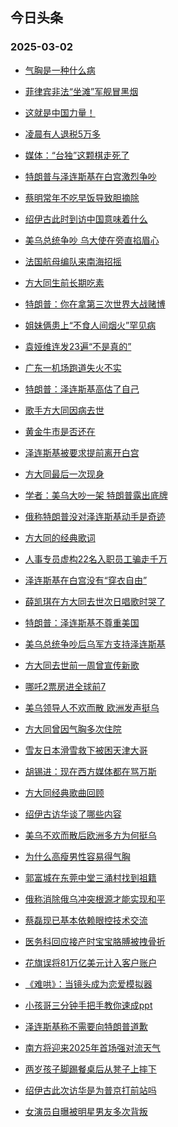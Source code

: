 ## 今日头条 
### 2025-03-02

+ [气胸是一种什么病](https://www.toutiao.com/trending/7476717022299111465/%3Fcategory_name%3Dtopic_innerflow%26event_type%3Dhot_board%26log_pb%3D%257B%2522category_name%2522%253A%2522topic_innerflow%2522%252C%2522cluster_type%2522%253A%25222%2522%252C%2522enter_from%2522%253A%2522click_category%2522%252C%2522entrance_hotspot%2522%253A%2522outside%2522%252C%2522event_type%2522%253A%2522hot_board%2522%252C%2522hot_board_cluster_id%2522%253A%25227476717022299111465%2522%252C%2522hot_board_impr_id%2522%253A%2522202503020010252B76C46CB4E6CD857C29%2522%252C%2522jump_page%2522%253A%2522hot_board_page%2522%252C%2522location%2522%253A%2522news_hot_card%2522%252C%2522page_location%2522%253A%2522hot_board_page%2522%252C%2522rank%2522%253A%25221%2522%252C%2522source%2522%253A%2522trending_tab%2522%252C%2522style_id%2522%253A%252240132%2522%252C%2522title%2522%253A%2522%25E6%25B0%2594%25E8%2583%25B8%25E6%2598%25AF%25E4%25B8%2580%25E7%25A7%258D%25E4%25BB%2580%25E4%25B9%2588%25E7%2597%2585%2522%257D%26rank%3D1%26style_id%3D40132%26topic_id%3D7476717022299111465)

+ [菲律宾非法“坐滩”军舰冒黑烟](https://www.toutiao.com/trending/7476477217984757798/%3Fcategory_name%3Dtopic_innerflow%26event_type%3Dhot_board%26log_pb%3D%257B%2522category_name%2522%253A%2522topic_innerflow%2522%252C%2522cluster_type%2522%253A%25226%2522%252C%2522enter_from%2522%253A%2522click_category%2522%252C%2522entrance_hotspot%2522%253A%2522outside%2522%252C%2522event_type%2522%253A%2522hot_board%2522%252C%2522hot_board_cluster_id%2522%253A%25227476477217984757798%2522%252C%2522hot_board_impr_id%2522%253A%2522202503020010252B76C46CB4E6CD857C29%2522%252C%2522jump_page%2522%253A%2522hot_board_page%2522%252C%2522location%2522%253A%2522news_hot_card%2522%252C%2522page_location%2522%253A%2522hot_board_page%2522%252C%2522rank%2522%253A%25222%2522%252C%2522source%2522%253A%2522trending_tab%2522%252C%2522style_id%2522%253A%252240132%2522%252C%2522title%2522%253A%2522%25E8%258F%25B2%25E5%25BE%258B%25E5%25AE%25BE%25E9%259D%259E%25E6%25B3%2595%25E2%2580%259C%25E5%259D%2590%25E6%25BB%25A9%25E2%2580%259D%25E5%2586%259B%25E8%2588%25B0%25E5%2586%2592%25E9%25BB%2591%25E7%2583%259F%2522%257D%26rank%3D2%26style_id%3D40132%26topic_id%3D7476477217984757798)

+ [这就是中国力量！](https://www.toutiao.com/article/7476730065205363227)

+ [凌晨有人退税5万多](https://www.toutiao.com/trending/7476417881543052854/%3Fcategory_name%3Dtopic_innerflow%26event_type%3Dhot_board%26log_pb%3D%257B%2522category_name%2522%253A%2522topic_innerflow%2522%252C%2522cluster_type%2522%253A%25221%2522%252C%2522enter_from%2522%253A%2522click_category%2522%252C%2522entrance_hotspot%2522%253A%2522outside%2522%252C%2522event_type%2522%253A%2522hot_board%2522%252C%2522hot_board_cluster_id%2522%253A%25227476417881543052854%2522%252C%2522hot_board_impr_id%2522%253A%2522202503020010252B76C46CB4E6CD857C29%2522%252C%2522jump_page%2522%253A%2522hot_board_page%2522%252C%2522location%2522%253A%2522news_hot_card%2522%252C%2522page_location%2522%253A%2522hot_board_page%2522%252C%2522rank%2522%253A%25224%2522%252C%2522source%2522%253A%2522trending_tab%2522%252C%2522style_id%2522%253A%252240132%2522%252C%2522title%2522%253A%2522%25E5%2587%258C%25E6%2599%25A8%25E6%259C%2589%25E4%25BA%25BA%25E9%2580%2580%25E7%25A8%258E5%25E4%25B8%2587%25E5%25A4%259A%2522%257D%26rank%3D4%26style_id%3D40132%26topic_id%3D7476417881543052854)

+ [媒体：“台独”这颗棋走死了](https://www.toutiao.com/trending/7476616890916995091/%3Fcategory_name%3Dtopic_innerflow%26event_type%3Dhot_board%26log_pb%3D%257B%2522category_name%2522%253A%2522topic_innerflow%2522%252C%2522cluster_type%2522%253A%25220%2522%252C%2522enter_from%2522%253A%2522click_category%2522%252C%2522entrance_hotspot%2522%253A%2522outside%2522%252C%2522event_type%2522%253A%2522hot_board%2522%252C%2522hot_board_cluster_id%2522%253A%25227476616890916995091%2522%252C%2522hot_board_impr_id%2522%253A%2522202503020010252B76C46CB4E6CD857C29%2522%252C%2522jump_page%2522%253A%2522hot_board_page%2522%252C%2522location%2522%253A%2522news_hot_card%2522%252C%2522page_location%2522%253A%2522hot_board_page%2522%252C%2522rank%2522%253A%25225%2522%252C%2522source%2522%253A%2522trending_tab%2522%252C%2522style_id%2522%253A%252240132%2522%252C%2522title%2522%253A%2522%25E5%25AA%2592%25E4%25BD%2593%25EF%25BC%259A%25E2%2580%259C%25E5%258F%25B0%25E7%258B%25AC%25E2%2580%259D%25E8%25BF%2599%25E9%25A2%2597%25E6%25A3%258B%25E8%25B5%25B0%25E6%25AD%25BB%25E4%25BA%2586%2522%257D%26rank%3D5%26style_id%3D40132%26topic_id%3D7476616890916995091)

+ [特朗普与泽连斯基在白宫激烈争吵](https://www.toutiao.com/trending/7476607625514470950/%3Fcategory_name%3Dtopic_innerflow%26event_type%3Dhot_board%26log_pb%3D%257B%2522category_name%2522%253A%2522topic_innerflow%2522%252C%2522cluster_type%2522%253A%25222%2522%252C%2522enter_from%2522%253A%2522click_category%2522%252C%2522entrance_hotspot%2522%253A%2522outside%2522%252C%2522event_type%2522%253A%2522hot_board%2522%252C%2522hot_board_cluster_id%2522%253A%25227476607625514470950%2522%252C%2522hot_board_impr_id%2522%253A%2522202503020010252B76C46CB4E6CD857C29%2522%252C%2522jump_page%2522%253A%2522hot_board_page%2522%252C%2522location%2522%253A%2522news_hot_card%2522%252C%2522page_location%2522%253A%2522hot_board_page%2522%252C%2522rank%2522%253A%25226%2522%252C%2522source%2522%253A%2522trending_tab%2522%252C%2522style_id%2522%253A%252240132%2522%252C%2522title%2522%253A%2522%25E7%2589%25B9%25E6%259C%2597%25E6%2599%25AE%25E4%25B8%258E%25E6%25B3%25BD%25E8%25BF%259E%25E6%2596%25AF%25E5%259F%25BA%25E5%259C%25A8%25E7%2599%25BD%25E5%25AE%25AB%25E6%25BF%2580%25E7%2583%2588%25E4%25BA%2589%25E5%2590%25B5%2522%257D%26rank%3D6%26style_id%3D40132%26topic_id%3D7476607625514470950)

+ [蔡明常年不吃早饭导致胆摘除](https://www.toutiao.com/trending/7476417881543200310/%3Fcategory_name%3Dtopic_innerflow%26event_type%3Dhot_board%26log_pb%3D%257B%2522category_name%2522%253A%2522topic_innerflow%2522%252C%2522cluster_type%2522%253A%25222%2522%252C%2522enter_from%2522%253A%2522click_category%2522%252C%2522entrance_hotspot%2522%253A%2522outside%2522%252C%2522event_type%2522%253A%2522hot_board%2522%252C%2522hot_board_cluster_id%2522%253A%25227476417881543200310%2522%252C%2522hot_board_impr_id%2522%253A%2522202503020010252B76C46CB4E6CD857C29%2522%252C%2522jump_page%2522%253A%2522hot_board_page%2522%252C%2522location%2522%253A%2522news_hot_card%2522%252C%2522page_location%2522%253A%2522hot_board_page%2522%252C%2522rank%2522%253A%25227%2522%252C%2522source%2522%253A%2522trending_tab%2522%252C%2522style_id%2522%253A%252240132%2522%252C%2522title%2522%253A%2522%25E8%2594%25A1%25E6%2598%258E%25E5%25B8%25B8%25E5%25B9%25B4%25E4%25B8%258D%25E5%2590%2583%25E6%2597%25A9%25E9%25A5%25AD%25E5%25AF%25BC%25E8%2587%25B4%25E8%2583%2586%25E6%2591%2598%25E9%2599%25A4%2522%257D%26rank%3D7%26style_id%3D40132%26topic_id%3D7476417881543200310)

+ [绍伊古此时到访中国意味着什么](https://www.toutiao.com/trending/7476751059092770331/%3Fcategory_name%3Dtopic_innerflow%26event_type%3Dhot_board%26log_pb%3D%257B%2522category_name%2522%253A%2522topic_innerflow%2522%252C%2522cluster_type%2522%253A%252213%2522%252C%2522enter_from%2522%253A%2522click_category%2522%252C%2522entrance_hotspot%2522%253A%2522outside%2522%252C%2522event_type%2522%253A%2522hot_board%2522%252C%2522hot_board_cluster_id%2522%253A%25227476751059092770331%2522%252C%2522hot_board_impr_id%2522%253A%2522202503020010252B76C46CB4E6CD857C29%2522%252C%2522jump_page%2522%253A%2522hot_board_page%2522%252C%2522location%2522%253A%2522news_hot_card%2522%252C%2522page_location%2522%253A%2522hot_board_page%2522%252C%2522rank%2522%253A%25228%2522%252C%2522source%2522%253A%2522trending_tab%2522%252C%2522style_id%2522%253A%252240132%2522%252C%2522title%2522%253A%2522%25E7%25BB%258D%25E4%25BC%258A%25E5%258F%25A4%25E6%25AD%25A4%25E6%2597%25B6%25E5%2588%25B0%25E8%25AE%25BF%25E4%25B8%25AD%25E5%259B%25BD%25E6%2584%258F%25E5%2591%25B3%25E7%259D%2580%25E4%25BB%2580%25E4%25B9%2588%2522%257D%26rank%3D8%26style_id%3D40132%26topic_id%3D7476751059092770331)

+ [美乌总统争吵 乌大使在旁直掐眉心](https://www.toutiao.com/trending/7476548988137717797/%3Fcategory_name%3Dtopic_innerflow%26event_type%3Dhot_board%26log_pb%3D%257B%2522category_name%2522%253A%2522topic_innerflow%2522%252C%2522cluster_type%2522%253A%25222%2522%252C%2522enter_from%2522%253A%2522click_category%2522%252C%2522entrance_hotspot%2522%253A%2522outside%2522%252C%2522event_type%2522%253A%2522hot_board%2522%252C%2522hot_board_cluster_id%2522%253A%25227476548988137717797%2522%252C%2522hot_board_impr_id%2522%253A%2522202503020010252B76C46CB4E6CD857C29%2522%252C%2522jump_page%2522%253A%2522hot_board_page%2522%252C%2522location%2522%253A%2522news_hot_card%2522%252C%2522page_location%2522%253A%2522hot_board_page%2522%252C%2522rank%2522%253A%25229%2522%252C%2522source%2522%253A%2522trending_tab%2522%252C%2522style_id%2522%253A%252240132%2522%252C%2522title%2522%253A%2522%25E7%25BE%258E%25E4%25B9%258C%25E6%2580%25BB%25E7%25BB%259F%25E4%25BA%2589%25E5%2590%25B5%2B%25E4%25B9%258C%25E5%25A4%25A7%25E4%25BD%25BF%25E5%259C%25A8%25E6%2597%2581%25E7%259B%25B4%25E6%258E%2590%25E7%259C%2589%25E5%25BF%2583%2522%257D%26rank%3D9%26style_id%3D40132%26topic_id%3D7476548988137717797)

+ [法国航母编队来南海招摇](https://www.toutiao.com/trending/7475666082406088741/%3Fcategory_name%3Dtopic_innerflow%26event_type%3Dhot_board%26log_pb%3D%257B%2522category_name%2522%253A%2522topic_innerflow%2522%252C%2522cluster_type%2522%253A%25226%2522%252C%2522enter_from%2522%253A%2522click_category%2522%252C%2522entrance_hotspot%2522%253A%2522outside%2522%252C%2522event_type%2522%253A%2522hot_board%2522%252C%2522hot_board_cluster_id%2522%253A%25227475666082406088741%2522%252C%2522hot_board_impr_id%2522%253A%2522202503020010252B76C46CB4E6CD857C29%2522%252C%2522jump_page%2522%253A%2522hot_board_page%2522%252C%2522location%2522%253A%2522news_hot_card%2522%252C%2522page_location%2522%253A%2522hot_board_page%2522%252C%2522rank%2522%253A%252210%2522%252C%2522source%2522%253A%2522trending_tab%2522%252C%2522style_id%2522%253A%252240132%2522%252C%2522title%2522%253A%2522%25E6%25B3%2595%25E5%259B%25BD%25E8%2588%25AA%25E6%25AF%258D%25E7%25BC%2596%25E9%2598%259F%25E6%259D%25A5%25E5%258D%2597%25E6%25B5%25B7%25E6%258B%259B%25E6%2591%2587%2522%257D%26rank%3D10%26style_id%3D40132%26topic_id%3D7475666082406088741)

+ [方大同生前长期吃素](https://www.toutiao.com/trending/7476417636868574774/%3Fcategory_name%3Dtopic_innerflow%26event_type%3Dhot_board%26log_pb%3D%257B%2522category_name%2522%253A%2522topic_innerflow%2522%252C%2522cluster_type%2522%253A%25222%2522%252C%2522enter_from%2522%253A%2522click_category%2522%252C%2522entrance_hotspot%2522%253A%2522outside%2522%252C%2522event_type%2522%253A%2522hot_board%2522%252C%2522hot_board_cluster_id%2522%253A%25227476417636868574774%2522%252C%2522hot_board_impr_id%2522%253A%2522202503020010252B76C46CB4E6CD857C29%2522%252C%2522jump_page%2522%253A%2522hot_board_page%2522%252C%2522location%2522%253A%2522news_hot_card%2522%252C%2522page_location%2522%253A%2522hot_board_page%2522%252C%2522rank%2522%253A%252211%2522%252C%2522source%2522%253A%2522trending_tab%2522%252C%2522style_id%2522%253A%252240132%2522%252C%2522title%2522%253A%2522%25E6%2596%25B9%25E5%25A4%25A7%25E5%2590%258C%25E7%2594%259F%25E5%2589%258D%25E9%2595%25BF%25E6%259C%259F%25E5%2590%2583%25E7%25B4%25A0%2522%257D%26rank%3D11%26style_id%3D40132%26topic_id%3D7476417636868574774)

+ [特朗普：你在拿第三次世界大战赌博](https://www.toutiao.com/trending/7476249831443529778/%3Fcategory_name%3Dtopic_innerflow%26event_type%3Dhot_board%26log_pb%3D%257B%2522category_name%2522%253A%2522topic_innerflow%2522%252C%2522cluster_type%2522%253A%25221%2522%252C%2522enter_from%2522%253A%2522click_category%2522%252C%2522entrance_hotspot%2522%253A%2522outside%2522%252C%2522event_type%2522%253A%2522hot_board%2522%252C%2522hot_board_cluster_id%2522%253A%25227476249831443529778%2522%252C%2522hot_board_impr_id%2522%253A%2522202503020010252B76C46CB4E6CD857C29%2522%252C%2522jump_page%2522%253A%2522hot_board_page%2522%252C%2522location%2522%253A%2522news_hot_card%2522%252C%2522page_location%2522%253A%2522hot_board_page%2522%252C%2522rank%2522%253A%252212%2522%252C%2522source%2522%253A%2522trending_tab%2522%252C%2522style_id%2522%253A%252240132%2522%252C%2522title%2522%253A%2522%25E7%2589%25B9%25E6%259C%2597%25E6%2599%25AE%25EF%25BC%259A%25E4%25BD%25A0%25E5%259C%25A8%25E6%258B%25BF%25E7%25AC%25AC%25E4%25B8%2589%25E6%25AC%25A1%25E4%25B8%2596%25E7%2595%258C%25E5%25A4%25A7%25E6%2588%2598%25E8%25B5%258C%25E5%258D%259A%2522%257D%26rank%3D12%26style_id%3D40132%26topic_id%3D7476249831443529778)

+ [姐妹俩患上“不食人间烟火”罕见病](https://www.toutiao.com/trending/7476482986515464202/%3Fcategory_name%3Dtopic_innerflow%26event_type%3Dhot_board%26log_pb%3D%257B%2522category_name%2522%253A%2522topic_innerflow%2522%252C%2522cluster_type%2522%253A%25226%2522%252C%2522enter_from%2522%253A%2522click_category%2522%252C%2522entrance_hotspot%2522%253A%2522outside%2522%252C%2522event_type%2522%253A%2522hot_board%2522%252C%2522hot_board_cluster_id%2522%253A%25227476482986515464202%2522%252C%2522hot_board_impr_id%2522%253A%2522202503020010252B76C46CB4E6CD857C29%2522%252C%2522jump_page%2522%253A%2522hot_board_page%2522%252C%2522location%2522%253A%2522news_hot_card%2522%252C%2522page_location%2522%253A%2522hot_board_page%2522%252C%2522rank%2522%253A%252213%2522%252C%2522source%2522%253A%2522trending_tab%2522%252C%2522style_id%2522%253A%252240132%2522%252C%2522title%2522%253A%2522%25E5%25A7%2590%25E5%25A6%25B9%25E4%25BF%25A9%25E6%2582%25A3%25E4%25B8%258A%25E2%2580%259C%25E4%25B8%258D%25E9%25A3%259F%25E4%25BA%25BA%25E9%2597%25B4%25E7%2583%259F%25E7%2581%25AB%25E2%2580%259D%25E7%25BD%2595%25E8%25A7%2581%25E7%2597%2585%2522%257D%26rank%3D13%26style_id%3D40132%26topic_id%3D7476482986515464202)

+ [袁娅维连发23遍“不是真的”](https://www.toutiao.com/trending/7476720645603622975/%3Fcategory_name%3Dtopic_innerflow%26event_type%3Dhot_board%26log_pb%3D%257B%2522category_name%2522%253A%2522topic_innerflow%2522%252C%2522cluster_type%2522%253A%25221%2522%252C%2522enter_from%2522%253A%2522click_category%2522%252C%2522entrance_hotspot%2522%253A%2522outside%2522%252C%2522event_type%2522%253A%2522hot_board%2522%252C%2522hot_board_cluster_id%2522%253A%25227476720645603622975%2522%252C%2522hot_board_impr_id%2522%253A%2522202503020010252B76C46CB4E6CD857C29%2522%252C%2522jump_page%2522%253A%2522hot_board_page%2522%252C%2522location%2522%253A%2522news_hot_card%2522%252C%2522page_location%2522%253A%2522hot_board_page%2522%252C%2522rank%2522%253A%252214%2522%252C%2522source%2522%253A%2522trending_tab%2522%252C%2522style_id%2522%253A%252240132%2522%252C%2522title%2522%253A%2522%25E8%25A2%2581%25E5%25A8%2585%25E7%25BB%25B4%25E8%25BF%259E%25E5%258F%259123%25E9%2581%258D%25E2%2580%259C%25E4%25B8%258D%25E6%2598%25AF%25E7%259C%259F%25E7%259A%2584%25E2%2580%259D%2522%257D%26rank%3D14%26style_id%3D40132%26topic_id%3D7476720645603622975)

+ [广东一机场跑道失火不实](https://www.toutiao.com/trending/7476353843643613234/%3Fcategory_name%3Dtopic_innerflow%26event_type%3Dhot_board%26log_pb%3D%257B%2522category_name%2522%253A%2522topic_innerflow%2522%252C%2522cluster_type%2522%253A%25222%2522%252C%2522enter_from%2522%253A%2522click_category%2522%252C%2522entrance_hotspot%2522%253A%2522outside%2522%252C%2522event_type%2522%253A%2522hot_board%2522%252C%2522hot_board_cluster_id%2522%253A%25227476353843643613234%2522%252C%2522hot_board_impr_id%2522%253A%2522202503020010252B76C46CB4E6CD857C29%2522%252C%2522jump_page%2522%253A%2522hot_board_page%2522%252C%2522location%2522%253A%2522news_hot_card%2522%252C%2522page_location%2522%253A%2522hot_board_page%2522%252C%2522rank%2522%253A%252215%2522%252C%2522source%2522%253A%2522trending_tab%2522%252C%2522style_id%2522%253A%252240132%2522%252C%2522title%2522%253A%2522%25E5%25B9%25BF%25E4%25B8%259C%25E4%25B8%2580%25E6%259C%25BA%25E5%259C%25BA%25E8%25B7%2591%25E9%2581%2593%25E5%25A4%25B1%25E7%2581%25AB%25E4%25B8%258D%25E5%25AE%259E%2522%257D%26rank%3D15%26style_id%3D40132%26topic_id%3D7476353843643613234)

+ [特朗普：泽连斯基高估了自己](https://www.toutiao.com/trending/7476724018159341065/%3Fcategory_name%3Dtopic_innerflow%26event_type%3Dhot_board%26log_pb%3D%257B%2522category_name%2522%253A%2522topic_innerflow%2522%252C%2522cluster_type%2522%253A%25222%2522%252C%2522enter_from%2522%253A%2522click_category%2522%252C%2522entrance_hotspot%2522%253A%2522outside%2522%252C%2522event_type%2522%253A%2522hot_board%2522%252C%2522hot_board_cluster_id%2522%253A%25227476724018159341065%2522%252C%2522hot_board_impr_id%2522%253A%2522202503020010252B76C46CB4E6CD857C29%2522%252C%2522jump_page%2522%253A%2522hot_board_page%2522%252C%2522location%2522%253A%2522news_hot_card%2522%252C%2522page_location%2522%253A%2522hot_board_page%2522%252C%2522rank%2522%253A%252216%2522%252C%2522source%2522%253A%2522trending_tab%2522%252C%2522style_id%2522%253A%252240132%2522%252C%2522title%2522%253A%2522%25E7%2589%25B9%25E6%259C%2597%25E6%2599%25AE%25EF%25BC%259A%25E6%25B3%25BD%25E8%25BF%259E%25E6%2596%25AF%25E5%259F%25BA%25E9%25AB%2598%25E4%25BC%25B0%25E4%25BA%2586%25E8%2587%25AA%25E5%25B7%25B1%2522%257D%26rank%3D16%26style_id%3D40132%26topic_id%3D7476724018159341065)

+ [歌手方大同因病去世](https://www.toutiao.com/trending/7476709677804437514/%3Fcategory_name%3Dtopic_innerflow%26event_type%3Dhot_board%26log_pb%3D%257B%2522category_name%2522%253A%2522topic_innerflow%2522%252C%2522cluster_type%2522%253A%25222%2522%252C%2522enter_from%2522%253A%2522click_category%2522%252C%2522entrance_hotspot%2522%253A%2522outside%2522%252C%2522event_type%2522%253A%2522hot_board%2522%252C%2522hot_board_cluster_id%2522%253A%25227476709677804437514%2522%252C%2522hot_board_impr_id%2522%253A%2522202503020010252B76C46CB4E6CD857C29%2522%252C%2522jump_page%2522%253A%2522hot_board_page%2522%252C%2522location%2522%253A%2522news_hot_card%2522%252C%2522page_location%2522%253A%2522hot_board_page%2522%252C%2522rank%2522%253A%252217%2522%252C%2522source%2522%253A%2522trending_tab%2522%252C%2522style_id%2522%253A%252240132%2522%252C%2522title%2522%253A%2522%25E6%25AD%258C%25E6%2589%258B%25E6%2596%25B9%25E5%25A4%25A7%25E5%2590%258C%25E5%259B%25A0%25E7%2597%2585%25E5%258E%25BB%25E4%25B8%2596%2522%257D%26rank%3D17%26style_id%3D40132%26topic_id%3D7476709677804437514)

+ [黄金牛市是否还在](https://www.toutiao.com/trending/7476670583716023858/%3Fcategory_name%3Dtopic_innerflow%26event_type%3Dhot_board%26log_pb%3D%257B%2522category_name%2522%253A%2522topic_innerflow%2522%252C%2522cluster_type%2522%253A%25221%2522%252C%2522enter_from%2522%253A%2522click_category%2522%252C%2522entrance_hotspot%2522%253A%2522outside%2522%252C%2522event_type%2522%253A%2522hot_board%2522%252C%2522hot_board_cluster_id%2522%253A%25227476670583716023858%2522%252C%2522hot_board_impr_id%2522%253A%2522202503020010252B76C46CB4E6CD857C29%2522%252C%2522jump_page%2522%253A%2522hot_board_page%2522%252C%2522location%2522%253A%2522news_hot_card%2522%252C%2522page_location%2522%253A%2522hot_board_page%2522%252C%2522rank%2522%253A%252218%2522%252C%2522source%2522%253A%2522trending_tab%2522%252C%2522style_id%2522%253A%252240132%2522%252C%2522title%2522%253A%2522%25E9%25BB%2584%25E9%2587%2591%25E7%2589%259B%25E5%25B8%2582%25E6%2598%25AF%25E5%2590%25A6%25E8%25BF%2598%25E5%259C%25A8%2522%257D%26rank%3D18%26style_id%3D40132%26topic_id%3D7476670583716023858)

+ [泽连斯基被要求提前离开白宫](https://www.toutiao.com/trending/7475676889839829043/%3Fcategory_name%3Dtopic_innerflow%26event_type%3Dhot_board%26log_pb%3D%257B%2522category_name%2522%253A%2522topic_innerflow%2522%252C%2522cluster_type%2522%253A%25222%2522%252C%2522enter_from%2522%253A%2522click_category%2522%252C%2522entrance_hotspot%2522%253A%2522outside%2522%252C%2522event_type%2522%253A%2522hot_board%2522%252C%2522hot_board_cluster_id%2522%253A%25227475676889839829043%2522%252C%2522hot_board_impr_id%2522%253A%2522202503020010252B76C46CB4E6CD857C29%2522%252C%2522jump_page%2522%253A%2522hot_board_page%2522%252C%2522location%2522%253A%2522news_hot_card%2522%252C%2522page_location%2522%253A%2522hot_board_page%2522%252C%2522rank%2522%253A%252219%2522%252C%2522source%2522%253A%2522trending_tab%2522%252C%2522style_id%2522%253A%252240132%2522%252C%2522title%2522%253A%2522%25E6%25B3%25BD%25E8%25BF%259E%25E6%2596%25AF%25E5%259F%25BA%25E8%25A2%25AB%25E8%25A6%2581%25E6%25B1%2582%25E6%258F%2590%25E5%2589%258D%25E7%25A6%25BB%25E5%25BC%2580%25E7%2599%25BD%25E5%25AE%25AB%2522%257D%26rank%3D19%26style_id%3D40132%26topic_id%3D7475676889839829043)

+ [方大同最后一次现身](https://www.toutiao.com/trending/7476715209952874035/%3Fcategory_name%3Dtopic_innerflow%26event_type%3Dhot_board%26log_pb%3D%257B%2522category_name%2522%253A%2522topic_innerflow%2522%252C%2522cluster_type%2522%253A%25221%2522%252C%2522enter_from%2522%253A%2522click_category%2522%252C%2522entrance_hotspot%2522%253A%2522outside%2522%252C%2522event_type%2522%253A%2522hot_board%2522%252C%2522hot_board_cluster_id%2522%253A%25227476715209952874035%2522%252C%2522hot_board_impr_id%2522%253A%2522202503020010252B76C46CB4E6CD857C29%2522%252C%2522jump_page%2522%253A%2522hot_board_page%2522%252C%2522location%2522%253A%2522news_hot_card%2522%252C%2522page_location%2522%253A%2522hot_board_page%2522%252C%2522rank%2522%253A%252220%2522%252C%2522source%2522%253A%2522trending_tab%2522%252C%2522style_id%2522%253A%252240132%2522%252C%2522title%2522%253A%2522%25E6%2596%25B9%25E5%25A4%25A7%25E5%2590%258C%25E6%259C%2580%25E5%2590%258E%25E4%25B8%2580%25E6%25AC%25A1%25E7%258E%25B0%25E8%25BA%25AB%2522%257D%26rank%3D20%26style_id%3D40132%26topic_id%3D7476715209952874035)

+ [学者：美乌大吵一架 特朗普露出底牌](https://www.toutiao.com/trending/7476776545273515539/%3Fcategory_name%3Dtopic_innerflow%26event_type%3Dhot_board%26log_pb%3D%257B%2522category_name%2522%253A%2522topic_innerflow%2522%252C%2522cluster_type%2522%253A%252213%2522%252C%2522enter_from%2522%253A%2522click_category%2522%252C%2522entrance_hotspot%2522%253A%2522outside%2522%252C%2522event_type%2522%253A%2522hot_board%2522%252C%2522hot_board_cluster_id%2522%253A%25227476776545273515539%2522%252C%2522hot_board_impr_id%2522%253A%2522202503020010252B76C46CB4E6CD857C29%2522%252C%2522jump_page%2522%253A%2522hot_board_page%2522%252C%2522location%2522%253A%2522news_hot_card%2522%252C%2522page_location%2522%253A%2522hot_board_page%2522%252C%2522rank%2522%253A%252221%2522%252C%2522source%2522%253A%2522trending_tab%2522%252C%2522style_id%2522%253A%252240132%2522%252C%2522title%2522%253A%2522%25E5%25AD%25A6%25E8%2580%2585%25EF%25BC%259A%25E7%25BE%258E%25E4%25B9%258C%25E5%25A4%25A7%25E5%2590%25B5%25E4%25B8%2580%25E6%259E%25B6%2B%25E7%2589%25B9%25E6%259C%2597%25E6%2599%25AE%25E9%259C%25B2%25E5%2587%25BA%25E5%25BA%2595%25E7%2589%258C%2522%257D%26rank%3D21%26style_id%3D40132%26topic_id%3D7476776545273515539)

+ [俄称特朗普没对泽连斯基动手是奇迹](https://www.toutiao.com/trending/7475994538067181587/%3Fcategory_name%3Dtopic_innerflow%26event_type%3Dhot_board%26log_pb%3D%257B%2522category_name%2522%253A%2522topic_innerflow%2522%252C%2522cluster_type%2522%253A%25222%2522%252C%2522enter_from%2522%253A%2522click_category%2522%252C%2522entrance_hotspot%2522%253A%2522outside%2522%252C%2522event_type%2522%253A%2522hot_board%2522%252C%2522hot_board_cluster_id%2522%253A%25227475994538067181587%2522%252C%2522hot_board_impr_id%2522%253A%2522202503020010252B76C46CB4E6CD857C29%2522%252C%2522jump_page%2522%253A%2522hot_board_page%2522%252C%2522location%2522%253A%2522news_hot_card%2522%252C%2522page_location%2522%253A%2522hot_board_page%2522%252C%2522rank%2522%253A%252222%2522%252C%2522source%2522%253A%2522trending_tab%2522%252C%2522style_id%2522%253A%252240132%2522%252C%2522title%2522%253A%2522%25E4%25BF%2584%25E7%25A7%25B0%25E7%2589%25B9%25E6%259C%2597%25E6%2599%25AE%25E6%25B2%25A1%25E5%25AF%25B9%25E6%25B3%25BD%25E8%25BF%259E%25E6%2596%25AF%25E5%259F%25BA%25E5%258A%25A8%25E6%2589%258B%25E6%2598%25AF%25E5%25A5%2587%25E8%25BF%25B9%2522%257D%26rank%3D22%26style_id%3D40132%26topic_id%3D7475994538067181587)

+ [方大同的经典歌词](https://www.toutiao.com/trending/7476417636868427318/%3Fcategory_name%3Dtopic_innerflow%26event_type%3Dhot_board%26log_pb%3D%257B%2522category_name%2522%253A%2522topic_innerflow%2522%252C%2522cluster_type%2522%253A%25222%2522%252C%2522enter_from%2522%253A%2522click_category%2522%252C%2522entrance_hotspot%2522%253A%2522outside%2522%252C%2522event_type%2522%253A%2522hot_board%2522%252C%2522hot_board_cluster_id%2522%253A%25227476417636868427318%2522%252C%2522hot_board_impr_id%2522%253A%2522202503020010252B76C46CB4E6CD857C29%2522%252C%2522jump_page%2522%253A%2522hot_board_page%2522%252C%2522location%2522%253A%2522news_hot_card%2522%252C%2522page_location%2522%253A%2522hot_board_page%2522%252C%2522rank%2522%253A%252223%2522%252C%2522source%2522%253A%2522trending_tab%2522%252C%2522style_id%2522%253A%252240132%2522%252C%2522title%2522%253A%2522%25E6%2596%25B9%25E5%25A4%25A7%25E5%2590%258C%25E7%259A%2584%25E7%25BB%258F%25E5%2585%25B8%25E6%25AD%258C%25E8%25AF%258D%2522%257D%26rank%3D23%26style_id%3D40132%26topic_id%3D7476417636868427318)

+ [人事专员虚构22名入职员工骗走千万](https://www.toutiao.com/trending/7476773317157044262/%3Fcategory_name%3Dtopic_innerflow%26event_type%3Dhot_board%26log_pb%3D%257B%2522category_name%2522%253A%2522topic_innerflow%2522%252C%2522cluster_type%2522%253A%25226%2522%252C%2522enter_from%2522%253A%2522click_category%2522%252C%2522entrance_hotspot%2522%253A%2522outside%2522%252C%2522event_type%2522%253A%2522hot_board%2522%252C%2522hot_board_cluster_id%2522%253A%25227476773317157044262%2522%252C%2522hot_board_impr_id%2522%253A%2522202503020010252B76C46CB4E6CD857C29%2522%252C%2522jump_page%2522%253A%2522hot_board_page%2522%252C%2522location%2522%253A%2522news_hot_card%2522%252C%2522page_location%2522%253A%2522hot_board_page%2522%252C%2522rank%2522%253A%252224%2522%252C%2522source%2522%253A%2522trending_tab%2522%252C%2522style_id%2522%253A%252240132%2522%252C%2522title%2522%253A%2522%25E4%25BA%25BA%25E4%25BA%258B%25E4%25B8%2593%25E5%2591%2598%25E8%2599%259A%25E6%259E%258422%25E5%2590%258D%25E5%2585%25A5%25E8%2581%258C%25E5%2591%2598%25E5%25B7%25A5%25E9%25AA%2597%25E8%25B5%25B0%25E5%258D%2583%25E4%25B8%2587%2522%257D%26rank%3D24%26style_id%3D40132%26topic_id%3D7476773317157044262)

+ [泽连斯基在白宫没有“穿衣自由”](https://www.toutiao.com/trending/7476835392080055846/%3Fcategory_name%3Dtopic_innerflow%26event_type%3Dhot_board%26log_pb%3D%257B%2522category_name%2522%253A%2522topic_innerflow%2522%252C%2522cluster_type%2522%253A%252213%2522%252C%2522enter_from%2522%253A%2522click_category%2522%252C%2522entrance_hotspot%2522%253A%2522outside%2522%252C%2522event_type%2522%253A%2522hot_board%2522%252C%2522hot_board_cluster_id%2522%253A%25227476835392080055846%2522%252C%2522hot_board_impr_id%2522%253A%2522202503020010252B76C46CB4E6CD857C29%2522%252C%2522jump_page%2522%253A%2522hot_board_page%2522%252C%2522location%2522%253A%2522news_hot_card%2522%252C%2522page_location%2522%253A%2522hot_board_page%2522%252C%2522rank%2522%253A%252225%2522%252C%2522source%2522%253A%2522trending_tab%2522%252C%2522style_id%2522%253A%252240132%2522%252C%2522title%2522%253A%2522%25E6%25B3%25BD%25E8%25BF%259E%25E6%2596%25AF%25E5%259F%25BA%25E5%259C%25A8%25E7%2599%25BD%25E5%25AE%25AB%25E6%25B2%25A1%25E6%259C%2589%25E2%2580%259C%25E7%25A9%25BF%25E8%25A1%25A3%25E8%2587%25AA%25E7%2594%25B1%25E2%2580%259D%2522%257D%26rank%3D25%26style_id%3D40132%26topic_id%3D7476835392080055846)

+ [薛凯琪在方大同去世次日唱歌时哭了](https://www.toutiao.com/trending/7476415923000249919/%3Fcategory_name%3Dtopic_innerflow%26event_type%3Dhot_board%26log_pb%3D%257B%2522category_name%2522%253A%2522topic_innerflow%2522%252C%2522cluster_type%2522%253A%25222%2522%252C%2522enter_from%2522%253A%2522click_category%2522%252C%2522entrance_hotspot%2522%253A%2522outside%2522%252C%2522event_type%2522%253A%2522hot_board%2522%252C%2522hot_board_cluster_id%2522%253A%25227476415923000249919%2522%252C%2522hot_board_impr_id%2522%253A%2522202503020010252B76C46CB4E6CD857C29%2522%252C%2522jump_page%2522%253A%2522hot_board_page%2522%252C%2522location%2522%253A%2522news_hot_card%2522%252C%2522page_location%2522%253A%2522hot_board_page%2522%252C%2522rank%2522%253A%252226%2522%252C%2522source%2522%253A%2522trending_tab%2522%252C%2522style_id%2522%253A%252240132%2522%252C%2522title%2522%253A%2522%25E8%2596%259B%25E5%2587%25AF%25E7%2590%25AA%25E5%259C%25A8%25E6%2596%25B9%25E5%25A4%25A7%25E5%2590%258C%25E5%258E%25BB%25E4%25B8%2596%25E6%25AC%25A1%25E6%2597%25A5%25E5%2594%25B1%25E6%25AD%258C%25E6%2597%25B6%25E5%2593%25AD%25E4%25BA%2586%2522%257D%26rank%3D26%26style_id%3D40132%26topic_id%3D7476415923000249919)

+ [特朗普：泽连斯基不尊重美国](https://www.toutiao.com/trending/7476608951161884198/%3Fcategory_name%3Dtopic_innerflow%26event_type%3Dhot_board%26log_pb%3D%257B%2522category_name%2522%253A%2522topic_innerflow%2522%252C%2522cluster_type%2522%253A%25222%2522%252C%2522enter_from%2522%253A%2522click_category%2522%252C%2522entrance_hotspot%2522%253A%2522outside%2522%252C%2522event_type%2522%253A%2522hot_board%2522%252C%2522hot_board_cluster_id%2522%253A%25227476608951161884198%2522%252C%2522hot_board_impr_id%2522%253A%2522202503020010252B76C46CB4E6CD857C29%2522%252C%2522jump_page%2522%253A%2522hot_board_page%2522%252C%2522location%2522%253A%2522news_hot_card%2522%252C%2522page_location%2522%253A%2522hot_board_page%2522%252C%2522rank%2522%253A%252227%2522%252C%2522source%2522%253A%2522trending_tab%2522%252C%2522style_id%2522%253A%252240132%2522%252C%2522title%2522%253A%2522%25E7%2589%25B9%25E6%259C%2597%25E6%2599%25AE%25EF%25BC%259A%25E6%25B3%25BD%25E8%25BF%259E%25E6%2596%25AF%25E5%259F%25BA%25E4%25B8%258D%25E5%25B0%258A%25E9%2587%258D%25E7%25BE%258E%25E5%259B%25BD%2522%257D%26rank%3D27%26style_id%3D40132%26topic_id%3D7476608951161884198)

+ [美乌总统争吵后乌军方支持泽连斯基](https://www.toutiao.com/trending/7476668960637861926/%3Fcategory_name%3Dtopic_innerflow%26event_type%3Dhot_board%26log_pb%3D%257B%2522category_name%2522%253A%2522topic_innerflow%2522%252C%2522cluster_type%2522%253A%25226%2522%252C%2522enter_from%2522%253A%2522click_category%2522%252C%2522entrance_hotspot%2522%253A%2522outside%2522%252C%2522event_type%2522%253A%2522hot_board%2522%252C%2522hot_board_cluster_id%2522%253A%25227476668960637861926%2522%252C%2522hot_board_impr_id%2522%253A%2522202503020010252B76C46CB4E6CD857C29%2522%252C%2522jump_page%2522%253A%2522hot_board_page%2522%252C%2522location%2522%253A%2522news_hot_card%2522%252C%2522page_location%2522%253A%2522hot_board_page%2522%252C%2522rank%2522%253A%252228%2522%252C%2522source%2522%253A%2522trending_tab%2522%252C%2522style_id%2522%253A%252240132%2522%252C%2522title%2522%253A%2522%25E7%25BE%258E%25E4%25B9%258C%25E6%2580%25BB%25E7%25BB%259F%25E4%25BA%2589%25E5%2590%25B5%25E5%2590%258E%25E4%25B9%258C%25E5%2586%259B%25E6%2596%25B9%25E6%2594%25AF%25E6%258C%2581%25E6%25B3%25BD%25E8%25BF%259E%25E6%2596%25AF%25E5%259F%25BA%2522%257D%26rank%3D28%26style_id%3D40132%26topic_id%3D7476668960637861926)

+ [方大同去世前一周曾宣传新歌](https://www.toutiao.com/trending/7476714672654175753/%3Fcategory_name%3Dtopic_innerflow%26event_type%3Dhot_board%26log_pb%3D%257B%2522category_name%2522%253A%2522topic_innerflow%2522%252C%2522cluster_type%2522%253A%25221%2522%252C%2522enter_from%2522%253A%2522click_category%2522%252C%2522entrance_hotspot%2522%253A%2522outside%2522%252C%2522event_type%2522%253A%2522hot_board%2522%252C%2522hot_board_cluster_id%2522%253A%25227476714672654175753%2522%252C%2522hot_board_impr_id%2522%253A%2522202503020010252B76C46CB4E6CD857C29%2522%252C%2522jump_page%2522%253A%2522hot_board_page%2522%252C%2522location%2522%253A%2522news_hot_card%2522%252C%2522page_location%2522%253A%2522hot_board_page%2522%252C%2522rank%2522%253A%252229%2522%252C%2522source%2522%253A%2522trending_tab%2522%252C%2522style_id%2522%253A%252240132%2522%252C%2522title%2522%253A%2522%25E6%2596%25B9%25E5%25A4%25A7%25E5%2590%258C%25E5%258E%25BB%25E4%25B8%2596%25E5%2589%258D%25E4%25B8%2580%25E5%2591%25A8%25E6%259B%25BE%25E5%25AE%25A3%25E4%25BC%25A0%25E6%2596%25B0%25E6%25AD%258C%2522%257D%26rank%3D29%26style_id%3D40132%26topic_id%3D7476714672654175753)

+ [哪吒2票房进全球前7](https://www.toutiao.com/trending/7475679130328006694/%3Fcategory_name%3Dtopic_innerflow%26event_type%3Dhot_board%26log_pb%3D%257B%2522category_name%2522%253A%2522topic_innerflow%2522%252C%2522cluster_type%2522%253A%25222%2522%252C%2522enter_from%2522%253A%2522click_category%2522%252C%2522entrance_hotspot%2522%253A%2522outside%2522%252C%2522event_type%2522%253A%2522hot_board%2522%252C%2522hot_board_cluster_id%2522%253A%25227475679130328006694%2522%252C%2522hot_board_impr_id%2522%253A%2522202503020010252B76C46CB4E6CD857C29%2522%252C%2522jump_page%2522%253A%2522hot_board_page%2522%252C%2522location%2522%253A%2522news_hot_card%2522%252C%2522page_location%2522%253A%2522hot_board_page%2522%252C%2522rank%2522%253A%252230%2522%252C%2522source%2522%253A%2522trending_tab%2522%252C%2522style_id%2522%253A%252240132%2522%252C%2522title%2522%253A%2522%25E5%2593%25AA%25E5%2590%25922%25E7%25A5%25A8%25E6%2588%25BF%25E8%25BF%259B%25E5%2585%25A8%25E7%2590%2583%25E5%2589%258D7%2522%257D%26rank%3D30%26style_id%3D40132%26topic_id%3D7475679130328006694)

+ [美乌领导人不欢而散 欧洲发声挺乌](https://www.toutiao.com/trending/7475677897588719627/%3Fcategory_name%3Dtopic_innerflow%26event_type%3Dhot_board%26log_pb%3D%257B%2522category_name%2522%253A%2522topic_innerflow%2522%252C%2522cluster_type%2522%253A%25222%2522%252C%2522enter_from%2522%253A%2522click_category%2522%252C%2522entrance_hotspot%2522%253A%2522outside%2522%252C%2522event_type%2522%253A%2522hot_board%2522%252C%2522hot_board_cluster_id%2522%253A%25227475677897588719627%2522%252C%2522hot_board_impr_id%2522%253A%2522202503020010252B76C46CB4E6CD857C29%2522%252C%2522jump_page%2522%253A%2522hot_board_page%2522%252C%2522location%2522%253A%2522news_hot_card%2522%252C%2522page_location%2522%253A%2522hot_board_page%2522%252C%2522rank%2522%253A%252231%2522%252C%2522source%2522%253A%2522trending_tab%2522%252C%2522style_id%2522%253A%252240132%2522%252C%2522title%2522%253A%2522%25E7%25BE%258E%25E4%25B9%258C%25E9%25A2%2586%25E5%25AF%25BC%25E4%25BA%25BA%25E4%25B8%258D%25E6%25AC%25A2%25E8%2580%258C%25E6%2595%25A3%2B%25E6%25AC%25A7%25E6%25B4%25B2%25E5%258F%2591%25E5%25A3%25B0%25E6%258C%25BA%25E4%25B9%258C%2522%257D%26rank%3D31%26style_id%3D40132%26topic_id%3D7475677897588719627)

+ [方大同曾因气胸多次住院](https://www.toutiao.com/trending/7476713426316922418/%3Fcategory_name%3Dtopic_innerflow%26event_type%3Dhot_board%26log_pb%3D%257B%2522category_name%2522%253A%2522topic_innerflow%2522%252C%2522cluster_type%2522%253A%25221%2522%252C%2522enter_from%2522%253A%2522click_category%2522%252C%2522entrance_hotspot%2522%253A%2522outside%2522%252C%2522event_type%2522%253A%2522hot_board%2522%252C%2522hot_board_cluster_id%2522%253A%25227476713426316922418%2522%252C%2522hot_board_impr_id%2522%253A%2522202503020010252B76C46CB4E6CD857C29%2522%252C%2522jump_page%2522%253A%2522hot_board_page%2522%252C%2522location%2522%253A%2522news_hot_card%2522%252C%2522page_location%2522%253A%2522hot_board_page%2522%252C%2522rank%2522%253A%252232%2522%252C%2522source%2522%253A%2522trending_tab%2522%252C%2522style_id%2522%253A%252240132%2522%252C%2522title%2522%253A%2522%25E6%2596%25B9%25E5%25A4%25A7%25E5%2590%258C%25E6%259B%25BE%25E5%259B%25A0%25E6%25B0%2594%25E8%2583%25B8%25E5%25A4%259A%25E6%25AC%25A1%25E4%25BD%258F%25E9%2599%25A2%2522%257D%26rank%3D32%26style_id%3D40132%26topic_id%3D7476713426316922418)

+ [雪友日本滑雪救下被困天津大哥](https://www.toutiao.com/trending/7476438595457351706/%3Fcategory_name%3Dtopic_innerflow%26event_type%3Dhot_board%26log_pb%3D%257B%2522category_name%2522%253A%2522topic_innerflow%2522%252C%2522cluster_type%2522%253A%25226%2522%252C%2522enter_from%2522%253A%2522click_category%2522%252C%2522entrance_hotspot%2522%253A%2522outside%2522%252C%2522event_type%2522%253A%2522hot_board%2522%252C%2522hot_board_cluster_id%2522%253A%25227476438595457351706%2522%252C%2522hot_board_impr_id%2522%253A%2522202503020010252B76C46CB4E6CD857C29%2522%252C%2522jump_page%2522%253A%2522hot_board_page%2522%252C%2522location%2522%253A%2522news_hot_card%2522%252C%2522page_location%2522%253A%2522hot_board_page%2522%252C%2522rank%2522%253A%252233%2522%252C%2522source%2522%253A%2522trending_tab%2522%252C%2522style_id%2522%253A%252240132%2522%252C%2522title%2522%253A%2522%25E9%259B%25AA%25E5%258F%258B%25E6%2597%25A5%25E6%259C%25AC%25E6%25BB%2591%25E9%259B%25AA%25E6%2595%2591%25E4%25B8%258B%25E8%25A2%25AB%25E5%259B%25B0%25E5%25A4%25A9%25E6%25B4%25A5%25E5%25A4%25A7%25E5%2593%25A5%2522%257D%26rank%3D33%26style_id%3D40132%26topic_id%3D7476438595457351706)

+ [胡锡进：现在西方媒体都在骂万斯](https://www.toutiao.com/trending/7475671054539669540/%3Fcategory_name%3Dtopic_innerflow%26event_type%3Dhot_board%26log_pb%3D%257B%2522category_name%2522%253A%2522topic_innerflow%2522%252C%2522cluster_type%2522%253A%25226%2522%252C%2522enter_from%2522%253A%2522click_category%2522%252C%2522entrance_hotspot%2522%253A%2522outside%2522%252C%2522event_type%2522%253A%2522hot_board%2522%252C%2522hot_board_cluster_id%2522%253A%25227475671054539669540%2522%252C%2522hot_board_impr_id%2522%253A%2522202503020010252B76C46CB4E6CD857C29%2522%252C%2522jump_page%2522%253A%2522hot_board_page%2522%252C%2522location%2522%253A%2522news_hot_card%2522%252C%2522page_location%2522%253A%2522hot_board_page%2522%252C%2522rank%2522%253A%252234%2522%252C%2522source%2522%253A%2522trending_tab%2522%252C%2522style_id%2522%253A%252240132%2522%252C%2522title%2522%253A%2522%25E8%2583%25A1%25E9%2594%25A1%25E8%25BF%259B%25EF%25BC%259A%25E7%258E%25B0%25E5%259C%25A8%25E8%25A5%25BF%25E6%2596%25B9%25E5%25AA%2592%25E4%25BD%2593%25E9%2583%25BD%25E5%259C%25A8%25E9%25AA%2582%25E4%25B8%2587%25E6%2596%25AF%2522%257D%26rank%3D34%26style_id%3D40132%26topic_id%3D7475671054539669540)

+ [方大同经典歌曲回顾](https://www.toutiao.com/trending/7476711811310223401/%3Fcategory_name%3Dtopic_innerflow%26event_type%3Dhot_board%26log_pb%3D%257B%2522category_name%2522%253A%2522topic_innerflow%2522%252C%2522cluster_type%2522%253A%25226%2522%252C%2522enter_from%2522%253A%2522click_category%2522%252C%2522entrance_hotspot%2522%253A%2522outside%2522%252C%2522event_type%2522%253A%2522hot_board%2522%252C%2522hot_board_cluster_id%2522%253A%25227476711811310223401%2522%252C%2522hot_board_impr_id%2522%253A%2522202503020010252B76C46CB4E6CD857C29%2522%252C%2522jump_page%2522%253A%2522hot_board_page%2522%252C%2522location%2522%253A%2522news_hot_card%2522%252C%2522page_location%2522%253A%2522hot_board_page%2522%252C%2522rank%2522%253A%252235%2522%252C%2522source%2522%253A%2522trending_tab%2522%252C%2522style_id%2522%253A%252240132%2522%252C%2522title%2522%253A%2522%25E6%2596%25B9%25E5%25A4%25A7%25E5%2590%258C%25E7%25BB%258F%25E5%2585%25B8%25E6%25AD%258C%25E6%259B%25B2%25E5%259B%259E%25E9%25A1%25BE%2522%257D%26rank%3D35%26style_id%3D40132%26topic_id%3D7476711811310223401)

+ [绍伊古访华谈了哪些内容](https://www.toutiao.com/trending/7476784426928574003/%3Fcategory_name%3Dtopic_innerflow%26event_type%3Dhot_board%26log_pb%3D%257B%2522category_name%2522%253A%2522topic_innerflow%2522%252C%2522cluster_type%2522%253A%252213%2522%252C%2522enter_from%2522%253A%2522click_category%2522%252C%2522entrance_hotspot%2522%253A%2522outside%2522%252C%2522event_type%2522%253A%2522hot_board%2522%252C%2522hot_board_cluster_id%2522%253A%25227476784426928574003%2522%252C%2522hot_board_impr_id%2522%253A%2522202503020010252B76C46CB4E6CD857C29%2522%252C%2522jump_page%2522%253A%2522hot_board_page%2522%252C%2522location%2522%253A%2522news_hot_card%2522%252C%2522page_location%2522%253A%2522hot_board_page%2522%252C%2522rank%2522%253A%252236%2522%252C%2522source%2522%253A%2522trending_tab%2522%252C%2522style_id%2522%253A%252240132%2522%252C%2522title%2522%253A%2522%25E7%25BB%258D%25E4%25BC%258A%25E5%258F%25A4%25E8%25AE%25BF%25E5%258D%258E%25E8%25B0%2588%25E4%25BA%2586%25E5%2593%25AA%25E4%25BA%259B%25E5%2586%2585%25E5%25AE%25B9%2522%257D%26rank%3D36%26style_id%3D40132%26topic_id%3D7476784426928574003)

+ [美乌不欢而散后欧洲多方为何挺乌](https://www.toutiao.com/trending/7476635472781983771/%3Fcategory_name%3Dtopic_innerflow%26event_type%3Dhot_board%26log_pb%3D%257B%2522category_name%2522%253A%2522topic_innerflow%2522%252C%2522cluster_type%2522%253A%25220%2522%252C%2522enter_from%2522%253A%2522click_category%2522%252C%2522entrance_hotspot%2522%253A%2522outside%2522%252C%2522event_type%2522%253A%2522hot_board%2522%252C%2522hot_board_cluster_id%2522%253A%25227476635472781983771%2522%252C%2522hot_board_impr_id%2522%253A%2522202503020010252B76C46CB4E6CD857C29%2522%252C%2522jump_page%2522%253A%2522hot_board_page%2522%252C%2522location%2522%253A%2522news_hot_card%2522%252C%2522page_location%2522%253A%2522hot_board_page%2522%252C%2522rank%2522%253A%252237%2522%252C%2522source%2522%253A%2522trending_tab%2522%252C%2522style_id%2522%253A%252240132%2522%252C%2522title%2522%253A%2522%25E7%25BE%258E%25E4%25B9%258C%25E4%25B8%258D%25E6%25AC%25A2%25E8%2580%258C%25E6%2595%25A3%25E5%2590%258E%25E6%25AC%25A7%25E6%25B4%25B2%25E5%25A4%259A%25E6%2596%25B9%25E4%25B8%25BA%25E4%25BD%2595%25E6%258C%25BA%25E4%25B9%258C%2522%257D%26rank%3D37%26style_id%3D40132%26topic_id%3D7476635472781983771)

+ [为什么高瘦男性容易得气胸](https://www.toutiao.com/trending/7476733870633766427/%3Fcategory_name%3Dtopic_innerflow%26event_type%3Dhot_board%26log_pb%3D%257B%2522category_name%2522%253A%2522topic_innerflow%2522%252C%2522cluster_type%2522%253A%25222%2522%252C%2522enter_from%2522%253A%2522click_category%2522%252C%2522entrance_hotspot%2522%253A%2522outside%2522%252C%2522event_type%2522%253A%2522hot_board%2522%252C%2522hot_board_cluster_id%2522%253A%25227476733870633766427%2522%252C%2522hot_board_impr_id%2522%253A%2522202503020010252B76C46CB4E6CD857C29%2522%252C%2522jump_page%2522%253A%2522hot_board_page%2522%252C%2522location%2522%253A%2522news_hot_card%2522%252C%2522page_location%2522%253A%2522hot_board_page%2522%252C%2522rank%2522%253A%252238%2522%252C%2522source%2522%253A%2522trending_tab%2522%252C%2522style_id%2522%253A%252240132%2522%252C%2522title%2522%253A%2522%25E4%25B8%25BA%25E4%25BB%2580%25E4%25B9%2588%25E9%25AB%2598%25E7%2598%25A6%25E7%2594%25B7%25E6%2580%25A7%25E5%25AE%25B9%25E6%2598%2593%25E5%25BE%2597%25E6%25B0%2594%25E8%2583%25B8%2522%257D%26rank%3D38%26style_id%3D40132%26topic_id%3D7476733870633766427)

+ [郭富城在东莞中堂三涌村找到祖籍](https://www.toutiao.com/trending/7475678725431017499/%3Fcategory_name%3Dtopic_innerflow%26event_type%3Dhot_board%26log_pb%3D%257B%2522category_name%2522%253A%2522topic_innerflow%2522%252C%2522cluster_type%2522%253A%25226%2522%252C%2522enter_from%2522%253A%2522click_category%2522%252C%2522entrance_hotspot%2522%253A%2522outside%2522%252C%2522event_type%2522%253A%2522hot_board%2522%252C%2522hot_board_cluster_id%2522%253A%25227475678725431017499%2522%252C%2522hot_board_impr_id%2522%253A%2522202503020010252B76C46CB4E6CD857C29%2522%252C%2522jump_page%2522%253A%2522hot_board_page%2522%252C%2522location%2522%253A%2522news_hot_card%2522%252C%2522page_location%2522%253A%2522hot_board_page%2522%252C%2522rank%2522%253A%252239%2522%252C%2522source%2522%253A%2522trending_tab%2522%252C%2522style_id%2522%253A%252240132%2522%252C%2522title%2522%253A%2522%25E9%2583%25AD%25E5%25AF%258C%25E5%259F%258E%25E5%259C%25A8%25E4%25B8%259C%25E8%258E%259E%25E4%25B8%25AD%25E5%25A0%2582%25E4%25B8%2589%25E6%25B6%258C%25E6%259D%2591%25E6%2589%25BE%25E5%2588%25B0%25E7%25A5%2596%25E7%25B1%258D%2522%257D%26rank%3D39%26style_id%3D40132%26topic_id%3D7475678725431017499)

+ [俄称消除俄乌冲突根源才能实现和平](https://www.toutiao.com/trending/7476795339652055066/%3Fcategory_name%3Dtopic_innerflow%26event_type%3Dhot_board%26log_pb%3D%257B%2522category_name%2522%253A%2522topic_innerflow%2522%252C%2522cluster_type%2522%253A%25226%2522%252C%2522enter_from%2522%253A%2522click_category%2522%252C%2522entrance_hotspot%2522%253A%2522outside%2522%252C%2522event_type%2522%253A%2522hot_board%2522%252C%2522hot_board_cluster_id%2522%253A%25227476795339652055066%2522%252C%2522hot_board_impr_id%2522%253A%2522202503020010252B76C46CB4E6CD857C29%2522%252C%2522jump_page%2522%253A%2522hot_board_page%2522%252C%2522location%2522%253A%2522news_hot_card%2522%252C%2522page_location%2522%253A%2522hot_board_page%2522%252C%2522rank%2522%253A%252240%2522%252C%2522source%2522%253A%2522trending_tab%2522%252C%2522style_id%2522%253A%252240132%2522%252C%2522title%2522%253A%2522%25E4%25BF%2584%25E7%25A7%25B0%25E6%25B6%2588%25E9%2599%25A4%25E4%25BF%2584%25E4%25B9%258C%25E5%2586%25B2%25E7%25AA%2581%25E6%25A0%25B9%25E6%25BA%2590%25E6%2589%258D%25E8%2583%25BD%25E5%25AE%259E%25E7%258E%25B0%25E5%2592%258C%25E5%25B9%25B3%2522%257D%26rank%3D40%26style_id%3D40132%26topic_id%3D7476795339652055066)

+ [蔡磊现已基本依赖眼控技术交流](https://www.toutiao.com/trending/7475993437909614629/%3Fcategory_name%3Dtopic_innerflow%26event_type%3Dhot_board%26log_pb%3D%257B%2522category_name%2522%253A%2522topic_innerflow%2522%252C%2522cluster_type%2522%253A%25226%2522%252C%2522enter_from%2522%253A%2522click_category%2522%252C%2522entrance_hotspot%2522%253A%2522outside%2522%252C%2522event_type%2522%253A%2522hot_board%2522%252C%2522hot_board_cluster_id%2522%253A%25227475993437909614629%2522%252C%2522hot_board_impr_id%2522%253A%2522202503020010252B76C46CB4E6CD857C29%2522%252C%2522jump_page%2522%253A%2522hot_board_page%2522%252C%2522location%2522%253A%2522news_hot_card%2522%252C%2522page_location%2522%253A%2522hot_board_page%2522%252C%2522rank%2522%253A%252241%2522%252C%2522source%2522%253A%2522trending_tab%2522%252C%2522style_id%2522%253A%252240132%2522%252C%2522title%2522%253A%2522%25E8%2594%25A1%25E7%25A3%258A%25E7%258E%25B0%25E5%25B7%25B2%25E5%259F%25BA%25E6%259C%25AC%25E4%25BE%259D%25E8%25B5%2596%25E7%259C%25BC%25E6%258E%25A7%25E6%258A%2580%25E6%259C%25AF%25E4%25BA%25A4%25E6%25B5%2581%2522%257D%26rank%3D41%26style_id%3D40132%26topic_id%3D7475993437909614629)

+ [医务科回应接产时宝宝胳膊被拽骨折](https://www.toutiao.com/trending/7476676022386376755/%3Fcategory_name%3Dtopic_innerflow%26event_type%3Dhot_board%26log_pb%3D%257B%2522category_name%2522%253A%2522topic_innerflow%2522%252C%2522cluster_type%2522%253A%25220%2522%252C%2522enter_from%2522%253A%2522click_category%2522%252C%2522entrance_hotspot%2522%253A%2522outside%2522%252C%2522event_type%2522%253A%2522hot_board%2522%252C%2522hot_board_cluster_id%2522%253A%25227476676022386376755%2522%252C%2522hot_board_impr_id%2522%253A%2522202503020010252B76C46CB4E6CD857C29%2522%252C%2522jump_page%2522%253A%2522hot_board_page%2522%252C%2522location%2522%253A%2522news_hot_card%2522%252C%2522page_location%2522%253A%2522hot_board_page%2522%252C%2522rank%2522%253A%252242%2522%252C%2522source%2522%253A%2522trending_tab%2522%252C%2522style_id%2522%253A%252240132%2522%252C%2522title%2522%253A%2522%25E5%258C%25BB%25E5%258A%25A1%25E7%25A7%2591%25E5%259B%259E%25E5%25BA%2594%25E6%258E%25A5%25E4%25BA%25A7%25E6%2597%25B6%25E5%25AE%259D%25E5%25AE%259D%25E8%2583%25B3%25E8%2586%258A%25E8%25A2%25AB%25E6%258B%25BD%25E9%25AA%25A8%25E6%258A%2598%2522%257D%26rank%3D42%26style_id%3D40132%26topic_id%3D7476676022386376755)

+ [花旗误将81万亿美元计入客户账户](https://www.toutiao.com/trending/7476381143307223078/%3Fcategory_name%3Dtopic_innerflow%26event_type%3Dhot_board%26log_pb%3D%257B%2522category_name%2522%253A%2522topic_innerflow%2522%252C%2522cluster_type%2522%253A%25220%2522%252C%2522enter_from%2522%253A%2522click_category%2522%252C%2522entrance_hotspot%2522%253A%2522outside%2522%252C%2522event_type%2522%253A%2522hot_board%2522%252C%2522hot_board_cluster_id%2522%253A%25227476381143307223078%2522%252C%2522hot_board_impr_id%2522%253A%2522202503020010252B76C46CB4E6CD857C29%2522%252C%2522jump_page%2522%253A%2522hot_board_page%2522%252C%2522location%2522%253A%2522news_hot_card%2522%252C%2522page_location%2522%253A%2522hot_board_page%2522%252C%2522rank%2522%253A%252243%2522%252C%2522source%2522%253A%2522trending_tab%2522%252C%2522style_id%2522%253A%252240132%2522%252C%2522title%2522%253A%2522%25E8%258A%25B1%25E6%2597%2597%25E8%25AF%25AF%25E5%25B0%258681%25E4%25B8%2587%25E4%25BA%25BF%25E7%25BE%258E%25E5%2585%2583%25E8%25AE%25A1%25E5%2585%25A5%25E5%25AE%25A2%25E6%2588%25B7%25E8%25B4%25A6%25E6%2588%25B7%2522%257D%26rank%3D43%26style_id%3D40132%26topic_id%3D7476381143307223078)

+ [《难哄》：当镜头成为恋爱模拟器](https://www.toutiao.com/trending/7476655389992291878/%3Fcategory_name%3Dtopic_innerflow%26event_type%3Dhot_board%26log_pb%3D%257B%2522category_name%2522%253A%2522topic_innerflow%2522%252C%2522cluster_type%2522%253A%252213%2522%252C%2522enter_from%2522%253A%2522click_category%2522%252C%2522entrance_hotspot%2522%253A%2522outside%2522%252C%2522event_type%2522%253A%2522hot_board%2522%252C%2522hot_board_cluster_id%2522%253A%25227476655389992291878%2522%252C%2522hot_board_impr_id%2522%253A%2522202503020010252B76C46CB4E6CD857C29%2522%252C%2522jump_page%2522%253A%2522hot_board_page%2522%252C%2522location%2522%253A%2522news_hot_card%2522%252C%2522page_location%2522%253A%2522hot_board_page%2522%252C%2522rank%2522%253A%252244%2522%252C%2522source%2522%253A%2522trending_tab%2522%252C%2522style_id%2522%253A%252240132%2522%252C%2522title%2522%253A%2522%25E3%2580%258A%25E9%259A%25BE%25E5%2593%2584%25E3%2580%258B%25EF%25BC%259A%25E5%25BD%2593%25E9%2595%259C%25E5%25A4%25B4%25E6%2588%2590%25E4%25B8%25BA%25E6%2581%258B%25E7%2588%25B1%25E6%25A8%25A1%25E6%258B%259F%25E5%2599%25A8%2522%257D%26rank%3D44%26style_id%3D40132%26topic_id%3D7476655389992291878)

+ [小孩哥三分钟手把手教你速成ppt](https://www.toutiao.com/trending/7476236590868594698/%3Fcategory_name%3Dtopic_innerflow%26event_type%3Dhot_board%26log_pb%3D%257B%2522category_name%2522%253A%2522topic_innerflow%2522%252C%2522cluster_type%2522%253A%25226%2522%252C%2522enter_from%2522%253A%2522click_category%2522%252C%2522entrance_hotspot%2522%253A%2522outside%2522%252C%2522event_type%2522%253A%2522hot_board%2522%252C%2522hot_board_cluster_id%2522%253A%25227476236590868594698%2522%252C%2522hot_board_impr_id%2522%253A%2522202503020010252B76C46CB4E6CD857C29%2522%252C%2522jump_page%2522%253A%2522hot_board_page%2522%252C%2522location%2522%253A%2522news_hot_card%2522%252C%2522page_location%2522%253A%2522hot_board_page%2522%252C%2522rank%2522%253A%252245%2522%252C%2522source%2522%253A%2522trending_tab%2522%252C%2522style_id%2522%253A%252240132%2522%252C%2522title%2522%253A%2522%25E5%25B0%258F%25E5%25AD%25A9%25E5%2593%25A5%25E4%25B8%2589%25E5%2588%2586%25E9%2592%259F%25E6%2589%258B%25E6%258A%258A%25E6%2589%258B%25E6%2595%2599%25E4%25BD%25A0%25E9%2580%259F%25E6%2588%2590ppt%2522%257D%26rank%3D45%26style_id%3D40132%26topic_id%3D7476236590868594698)

+ [泽连斯基称不需要向特朗普道歉](https://www.toutiao.com/trending/7476712138921217586/%3Fcategory_name%3Dtopic_innerflow%26event_type%3Dhot_board%26log_pb%3D%257B%2522category_name%2522%253A%2522topic_innerflow%2522%252C%2522cluster_type%2522%253A%25222%2522%252C%2522enter_from%2522%253A%2522click_category%2522%252C%2522entrance_hotspot%2522%253A%2522outside%2522%252C%2522event_type%2522%253A%2522hot_board%2522%252C%2522hot_board_cluster_id%2522%253A%25227476712138921217586%2522%252C%2522hot_board_impr_id%2522%253A%2522202503020010252B76C46CB4E6CD857C29%2522%252C%2522jump_page%2522%253A%2522hot_board_page%2522%252C%2522location%2522%253A%2522news_hot_card%2522%252C%2522page_location%2522%253A%2522hot_board_page%2522%252C%2522rank%2522%253A%252246%2522%252C%2522source%2522%253A%2522trending_tab%2522%252C%2522style_id%2522%253A%252240132%2522%252C%2522title%2522%253A%2522%25E6%25B3%25BD%25E8%25BF%259E%25E6%2596%25AF%25E5%259F%25BA%25E7%25A7%25B0%25E4%25B8%258D%25E9%259C%2580%25E8%25A6%2581%25E5%2590%2591%25E7%2589%25B9%25E6%259C%2597%25E6%2599%25AE%25E9%2581%2593%25E6%25AD%2589%2522%257D%26rank%3D46%26style_id%3D40132%26topic_id%3D7476712138921217586)

+ [南方将迎来2025年首场强对流天气](https://www.toutiao.com/trending/7476247397644779547/%3Fcategory_name%3Dtopic_innerflow%26event_type%3Dhot_board%26log_pb%3D%257B%2522category_name%2522%253A%2522topic_innerflow%2522%252C%2522cluster_type%2522%253A%25226%2522%252C%2522enter_from%2522%253A%2522click_category%2522%252C%2522entrance_hotspot%2522%253A%2522outside%2522%252C%2522event_type%2522%253A%2522hot_board%2522%252C%2522hot_board_cluster_id%2522%253A%25227476247397644779547%2522%252C%2522hot_board_impr_id%2522%253A%2522202503020010252B76C46CB4E6CD857C29%2522%252C%2522jump_page%2522%253A%2522hot_board_page%2522%252C%2522location%2522%253A%2522news_hot_card%2522%252C%2522page_location%2522%253A%2522hot_board_page%2522%252C%2522rank%2522%253A%252247%2522%252C%2522source%2522%253A%2522trending_tab%2522%252C%2522style_id%2522%253A%252240132%2522%252C%2522title%2522%253A%2522%25E5%258D%2597%25E6%2596%25B9%25E5%25B0%2586%25E8%25BF%258E%25E6%259D%25A52025%25E5%25B9%25B4%25E9%25A6%2596%25E5%259C%25BA%25E5%25BC%25BA%25E5%25AF%25B9%25E6%25B5%2581%25E5%25A4%25A9%25E6%25B0%2594%2522%257D%26rank%3D47%26style_id%3D40132%26topic_id%3D7476247397644779547)

+ [两岁孩子脚踢餐桌后从凳子上摔下](https://www.toutiao.com/trending/7475649528457166887/%3Fcategory_name%3Dtopic_innerflow%26event_type%3Dhot_board%26log_pb%3D%257B%2522category_name%2522%253A%2522topic_innerflow%2522%252C%2522cluster_type%2522%253A%25220%2522%252C%2522enter_from%2522%253A%2522click_category%2522%252C%2522entrance_hotspot%2522%253A%2522outside%2522%252C%2522event_type%2522%253A%2522hot_board%2522%252C%2522hot_board_cluster_id%2522%253A%25227475649528457166887%2522%252C%2522hot_board_impr_id%2522%253A%2522202503020010252B76C46CB4E6CD857C29%2522%252C%2522jump_page%2522%253A%2522hot_board_page%2522%252C%2522location%2522%253A%2522news_hot_card%2522%252C%2522page_location%2522%253A%2522hot_board_page%2522%252C%2522rank%2522%253A%252248%2522%252C%2522source%2522%253A%2522trending_tab%2522%252C%2522style_id%2522%253A%252240132%2522%252C%2522title%2522%253A%2522%25E4%25B8%25A4%25E5%25B2%2581%25E5%25AD%25A9%25E5%25AD%2590%25E8%2584%259A%25E8%25B8%25A2%25E9%25A4%2590%25E6%25A1%258C%25E5%2590%258E%25E4%25BB%258E%25E5%2587%25B3%25E5%25AD%2590%25E4%25B8%258A%25E6%2591%2594%25E4%25B8%258B%2522%257D%26rank%3D48%26style_id%3D40132%26topic_id%3D7475649528457166887)

+ [绍伊古此次访华是为普京打前站吗](https://www.toutiao.com/trending/7476734237463301658/%3Fcategory_name%3Dtopic_innerflow%26event_type%3Dhot_board%26log_pb%3D%257B%2522category_name%2522%253A%2522topic_innerflow%2522%252C%2522cluster_type%2522%253A%252213%2522%252C%2522enter_from%2522%253A%2522click_category%2522%252C%2522entrance_hotspot%2522%253A%2522outside%2522%252C%2522event_type%2522%253A%2522hot_board%2522%252C%2522hot_board_cluster_id%2522%253A%25227476734237463301658%2522%252C%2522hot_board_impr_id%2522%253A%2522202503020010252B76C46CB4E6CD857C29%2522%252C%2522jump_page%2522%253A%2522hot_board_page%2522%252C%2522location%2522%253A%2522news_hot_card%2522%252C%2522page_location%2522%253A%2522hot_board_page%2522%252C%2522rank%2522%253A%252249%2522%252C%2522source%2522%253A%2522trending_tab%2522%252C%2522style_id%2522%253A%252240132%2522%252C%2522title%2522%253A%2522%25E7%25BB%258D%25E4%25BC%258A%25E5%258F%25A4%25E6%25AD%25A4%25E6%25AC%25A1%25E8%25AE%25BF%25E5%258D%258E%25E6%2598%25AF%25E4%25B8%25BA%25E6%2599%25AE%25E4%25BA%25AC%25E6%2589%2593%25E5%2589%258D%25E7%25AB%2599%25E5%2590%2597%2522%257D%26rank%3D49%26style_id%3D40132%26topic_id%3D7476734237463301658)

+ [女演员自曝被明星男友多次背叛](https://www.toutiao.com/trending/7476736467080495130/%3Fcategory_name%3Dtopic_innerflow%26event_type%3Dhot_board%26log_pb%3D%257B%2522category_name%2522%253A%2522topic_innerflow%2522%252C%2522cluster_type%2522%253A%25226%2522%252C%2522enter_from%2522%253A%2522click_category%2522%252C%2522entrance_hotspot%2522%253A%2522outside%2522%252C%2522event_type%2522%253A%2522hot_board%2522%252C%2522hot_board_cluster_id%2522%253A%25227476736467080495130%2522%252C%2522hot_board_impr_id%2522%253A%2522202503020010252B76C46CB4E6CD857C29%2522%252C%2522jump_page%2522%253A%2522hot_board_page%2522%252C%2522location%2522%253A%2522news_hot_card%2522%252C%2522page_location%2522%253A%2522hot_board_page%2522%252C%2522rank%2522%253A%252250%2522%252C%2522source%2522%253A%2522trending_tab%2522%252C%2522style_id%2522%253A%252240132%2522%252C%2522title%2522%253A%2522%25E5%25A5%25B3%25E6%25BC%2594%25E5%2591%2598%25E8%2587%25AA%25E6%259B%259D%25E8%25A2%25AB%25E6%2598%258E%25E6%2598%259F%25E7%2594%25B7%25E5%258F%258B%25E5%25A4%259A%25E6%25AC%25A1%25E8%2583%258C%25E5%258F%259B%2522%257D%26rank%3D50%26style_id%3D40132%26topic_id%3D7476736467080495130)

